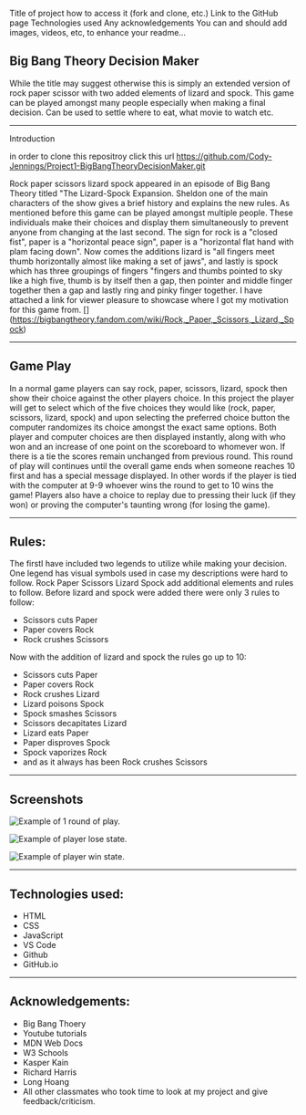 Title of project
how to access it (fork and clone, etc.)
Link to the GitHub page
Technologies used
Any acknowledgements
You can and should add images, videos, etc, to enhance your readme...

## Big Bang Theory Decision Maker

While the title may suggest otherwise this is simply an extended version of rock paper scissor with two added elements of lizard and spock. This game can be played amongst many people especially when making a final decision. Can be used to settle where to eat, what movie to watch etc.

- - - 

Introduction

in order to clone this repositroy click this url https://github.com/Cody-Jennings/Project1-BigBangTheoryDecisionMaker.git

Rock paper scissors lizard spock appeared in an episode of Big Bang Theory titled "The Lizard-Spock Expansion. Sheldon one of the main characters of the show gives a brief history and explains the new rules. As mentioned before this game can be played amongst multiple people. These individuals make their choices and display them simultaneously to prevent anyone from changing at the last second. The sign for rock is a "closed fist", paper is a "horizontal peace sign", paper is a "horizontal flat hand with plam facing down". Now comes the additions lizard is "all fingers meet thumb horizontally almost like making a set of jaws", and lastly is spock which has three groupings of fingers "fingers and thumbs pointed to sky like a high five, thumb is by itself then a gap, then pointer and middle finger together then a gap and lastly ring and pinky finger together. I have attached a link for viewer pleasure to showcase where I got my motivation for this game from.
[] (https://bigbangtheory.fandom.com/wiki/Rock,_Paper,_Scissors,_Lizard,_Spock)

- - - 

## Game Play

In a normal game players can say rock, paper, scissors, lizard, spock then show their choice against the other players choice. In this project the player will get to select which of the five choices they would like (rock, paper, scissors, lizard, spock) and upon selecting the preferred choice button the computer randomizes its choice amongst the exact same options.
Both player and computer choices are then displayed instantly, along with who won and an increase of one point on the scoreboard to whomever won. If there is a tie the scores remain unchanged from previous round. This round of play will continues until the overall game ends when someone reaches 10 first and has a special message displayed. In other words if the player is tied with the computer at 9-9 whoever wins the round to get to 10 wins the game! Players also have a choice to replay due to pressing their luck (if they won) or proving the computer's taunting wrong (for losing the game).



- - - 


## Rules:

The firstI have included two legends to utilize while making your decision. One legend has visual symbols used in case my descriptions were hard to follow. Rock Paper Scissors Lizard Spock add additional elements and rules to follow. Before lizard and spock were added there were only 3 rules to follow: 

- Scissors cuts Paper
- Paper covers Rock
- Rock crushes Scissors

Now with the addition of lizard and spock the rules go up to 10:

- Scissors cuts Paper
- Paper covers Rock
- Rock crushes Lizard
- Lizard poisons Spock
- Spock smashes Scissors
- Scissors decapitates Lizard
- Lizard eats Paper
- Paper disproves Spock
- Spock vaporizes Rock
- and as it always has been Rock crushes Scissors

- - -

## Screenshots
![Example of 1 round of play.](Project1_roundexample.png)

![Example of player lose state.](Project1_playerlosestate.png)

![Example of player win state.](Project1_playerwinstate.png)

- - - 


## Technologies used:
- HTML
- CSS
- JavaScript
- VS Code
- Github
- GitHub.io

- - - 

## Acknowledgements:
- Big Bang Thoery 
- Youtube tutorials
- MDN Web Docs
- W3 Schools
- Kasper Kain
- Richard Harris
- Long Hoang
- All other classmates who took time to look at my project and give feedback/criticism.




